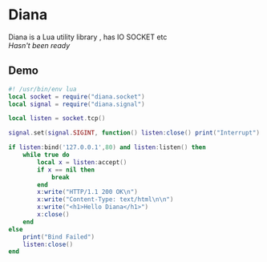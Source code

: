 # Diana
Diana is a Lua utility library , has IO SOCKET etc  
*Hasn't been ready*

## Demo
```Lua
#! /usr/bin/env lua
local socket = require("diana.socket")
local signal = require("diana.signal")

local listen = socket.tcp()

signal.set(signal.SIGINT, function() listen:close() print("Interrupt") end)

if listen:bind('127.0.0.1',80) and listen:listen() then
	while true do
		local x = listen:accept()
		if x == nil then
			break
		end
		x:write("HTTP/1.1 200 OK\n")
		x:write("Content-Type: text/html\n\n")
		x:write("<h1>Hello Diana</h1>")
		x:close()
	end
else
	print("Bind Failed")
	listen:close()
end
```
